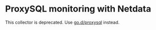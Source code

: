 <!--
title: "ProxySQL monitoring with Netdata"
custom_edit_url: "https://github.com/netdata/netdata/edit/master/collectors/python.d.plugin/proxysql/README.md"
sidebar_label: "proxysql-python.d.plugin"
learn_status: "Published"
learn_topic_type: "References"
learn_rel_path: "Collectors References/Databases"
-->

# ProxySQL monitoring with Netdata

This collector is deprecated.
Use [go.d/proxysql](https://github.com/netdata/go.d.plugin/tree/master/modules/proxysql#proxysql-monitoring-with-netdata)
instead.